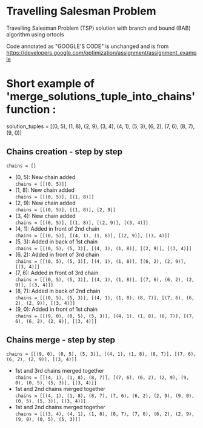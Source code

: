 # Travelling Salesman Problem

Travelling Salesman Problem (TSP) solution with branch and bound (BAB) algorithm using ortools

Code annotated as "GOOGLE'S CODE" is unchanged and is from https://developers.google.com/optimization/assignment/assignment_example


# Short example of 'merge_solutions_tuple_into_chains' function :

solution_tuples = [(0, 5), (1, 8), (2, 9), (3, 4), (4, 1), (5, 3), (6, 2), (7, 6), (8, 7), (9, 0)]

## Chains creation - step by step

```chains = []```
- (0, 5): New chain added<br>```chains = [[(0, 5)]]```
- (1, 8): New chain added<br>```chains = [[(0, 5)], [(1, 8)]]```
- (2, 9): New chain added<br>```chains = [[(0, 5)], [(1, 8)], [2, 9]]```
- (3, 4): New chain added<br>```chains = [[(0, 5)], [(1, 8)], [(2, 9)], [(3, 4)]]```
- (4, 1): Added in front of 2nd chain<br>```chains = [[(0, 5)], [(4, 1), (1, 8)], [(2, 9)], [(3, 4)]]```
- (5, 3): Added in back of 1st chain<br>```chains = [[(0, 5), (5, 3)], [(4, 1), (1, 8)], [(2, 9)], [(3, 4)]]```
- (6, 2): Added in front of 3rd chain<br>```chains = [[(0, 5), (5, 3)], [(4, 1), (1, 8)], [(6, 2), (2, 9)], [(3, 4)]]```
- (7, 6): Added in front of 3rd chain<br>```chains = [[(0, 5), (5, 3)], [(4, 1), (1, 8)], [(7, 6), (6, 2), (2, 9)], [(3, 4)]]```
- (8, 7): Added in back of 2nd chain<br>```chains = [[(0, 5), (5, 3)], [(4, 1), (1, 8), (8, 7)], [(7, 6), (6, 2), (2, 9)], [(3, 4)]]```
- (9, 0): Added in front of 1st chain<br>```chains = [[(9, 0), (0, 5), (5, 3)], [(4, 1), (1, 8), (8, 7)], [(7, 6), (6, 2), (2, 9)], [(3, 4)]]```

## Chains merge - step by step

```chains = [[(9, 0), (0, 5), (5, 3)], [(4, 1), (1, 8), (8, 7)], [(7, 6), (6, 2), (2, 9)], [(3, 4)]]```
- 1st and 3rd chains merged together<br>```chains = [[(4, 1), (1, 8), (8, 7)], [(7, 6), (6, 2), (2, 9), (9, 0), (0, 5), (5, 3)], [(3, 4)]]```
- 1st and 2nd chains merged together<br>```chains = [[(4, 1), (1, 8), (8, 7), (7, 6), (6, 2), (2, 9), (9, 0), (0, 5), (5, 3)], [(3, 4)]]```
- 1st and 2nd chains merged together<br>```chains = [[(3, 4), (4, 1), (1, 8), (8, 7), (7, 6), (6, 2), (2, 9), (9, 0), (0, 5), (5, 3)]]```